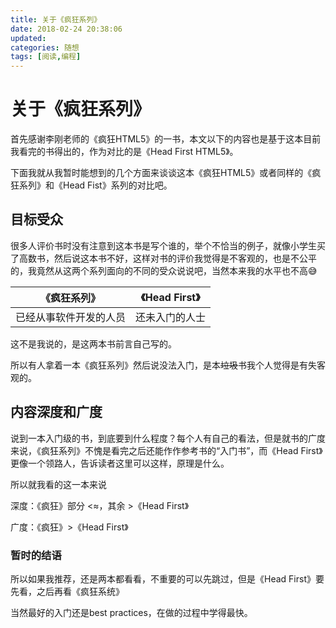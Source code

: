 ```yaml
---
title: 关于《疯狂系列》
date: 2018-02-24 20:38:06
updated: 
categories: 随想
tags: [阅读,编程]
---
```


# 关于《疯狂系列》

首先感谢李刚老师的《疯狂HTML5》的一书，本文以下的内容也是基于这本目前我看完的书得出的，作为对比的是《Head First HTML5》。

下面我就从我暂时能想到的几个方面来谈谈这本《疯狂HTML5》或者同样的《疯狂系列》和《Head Fist》系列的对比吧。

## 目标受众

很多人评价书时没有注意到这本书是写个谁的，举个不恰当的例子，就像小学生买了高数书，然后说这本书不好，这样对书的评价我觉得是不客观的，也是不公平的，我竟然从这两个系列面向的不同的受众说说吧，当然本来我的水平也不高😅


|      《疯狂系列》      | 《Head First》 |
| :--------------------: | :------------: |
| 已经从事软件开发的人员 | 还未入门的人士 |

这不是我说的，是这两本书前言自己写的。

所以有人拿着一本《疯狂系列》然后说没法入门，是本~~垃圾~~书我个人觉得是有失客观的。

## 内容深度和广度

说到一本入门级的书，到底要到什么程度？每个人有自己的看法，但是就书的广度来说，《疯狂系列》不愧是看完之后还能作作参考书的“入门书”，而《Head First》更像一个领路人，告诉读者这里可以这样，原理是什么。

所以就我看的这一本来说

深度：《疯狂》部分 <≈，其余 >《Head First》

广度：《疯狂》>《Head First》

### 暂时的结语

所以如果我推荐，还是两本都看看，不重要的可以先跳过，但是《Head First》要先看，之后再看《疯狂系统》

当然最好的入门还是best practices，在做的过程中学得最快。